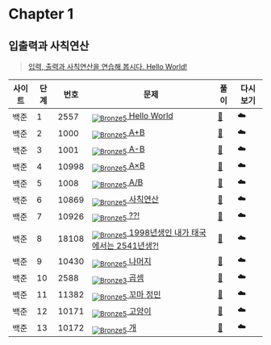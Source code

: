 <!-- tier 리스트 S -->

[Unrated]: https://user-images.githubusercontent.com/33937365/126247607-85783912-c11a-4d50-ac36-8cc7dcb75cd2.png

[Bronze5]: https://user-images.githubusercontent.com/33937365/126247611-e362d727-17a4-4737-a232-5827e185ab7c.png

[Bronze4]: https://user-images.githubusercontent.com/33937365/126247612-89cbc675-e1d4-43a2-950b-1cb014dca697.png

[Bronze3]: https://user-images.githubusercontent.com/33937365/126247613-b8408610-7bc4-40f8-804f-a30a45ddbb68.png

[Bronze2]: https://user-images.githubusercontent.com/33937365/126247614-d85dc6ff-a520-4c00-82bd-eb593b156bd8.png

[Bronze1]: https://user-images.githubusercontent.com/33937365/126247616-04b2ab30-9891-4b7b-8cb4-38e99b97e834.png

[Silver5]: https://user-images.githubusercontent.com/33937365/126247618-38c5c905-672b-4d75-808e-8a7d45ea577d.png

[Silver4]: https://user-images.githubusercontent.com/33937365/126247620-ba2d1b96-b0aa-4b88-80c5-71569c69bbc3.png

[Silver3]: https://user-images.githubusercontent.com/33937365/126247621-1b55b7f4-3a79-4348-8a63-f00c1813853e.png

[Silver2]: https://user-images.githubusercontent.com/33937365/126247622-a83b30a9-6618-4593-b775-6f6730afd3f6.png

[Silver1]: https://user-images.githubusercontent.com/33937365/126247625-8d82f8ab-6f95-4ef8-a243-be31f548596e.png

[Gold5]: https://user-images.githubusercontent.com/33937365/126247627-2979d4d5-915a-4c4e-adb7-c171f9bafe28.png

[Gold4]: https://user-images.githubusercontent.com/33937365/126247629-b24e1e24-4579-450f-bc3c-f166361091dd.png

[Gold3]: https://user-images.githubusercontent.com/33937365/126247630-80fb15af-debc-451d-a937-6c9c6bfa693b.png

[Gold2]: https://user-images.githubusercontent.com/33937365/126247633-7112f6a6-57da-4d1d-953f-5414ba8ffc3d.png

[Gold1]: https://user-images.githubusercontent.com/33937365/126247635-42bd3af9-e129-4379-b44a-22d75de3def6.png

[Platinum5]: https://user-images.githubusercontent.com/33937365/126247636-763e3bc4-43a9-4724-8ce1-c2288aecb636.png

[Platinum4]: https://user-images.githubusercontent.com/33937365/126247637-af30d243-2771-4966-b0bb-0901b9fd4989.png

[Platinum3]: https://user-images.githubusercontent.com/33937365/126247640-cfd654db-86d8-42a9-8d1b-0f3494758330.png

[Platinum2]: https://user-images.githubusercontent.com/33937365/126247641-3e60e9a6-5116-4005-a87d-bfb59969c87a.png

[Platinum1]: https://user-images.githubusercontent.com/33937365/126247643-23bba5ac-52c4-442a-a88a-2eb8998f6446.png

[Diamond5]: https://user-images.githubusercontent.com/33937365/126247645-870445bf-25d9-45ce-9c07-a25949ffad21.png

[Diamond4]: https://user-images.githubusercontent.com/33937365/126247646-b2d7e328-c205-448d-a5bf-c6294c07edaa.png

[Diamond3]: https://user-images.githubusercontent.com/33937365/126247647-db568f94-882f-410c-bd1b-63d49c87623c.png

[Diamond2]: https://user-images.githubusercontent.com/33937365/126247648-52f92f07-0fb9-4b1d-a344-6e9b81d81044.png

[Diamond1]: https://user-images.githubusercontent.com/33937365/126247649-4d068f63-f5e1-40df-910e-dceeb2b7de99.png

[Ruby5]: https://user-images.githubusercontent.com/33937365/126247652-94013ea7-9a96-4068-b922-01535c85801d.png

[Ruby4]: https://user-images.githubusercontent.com/33937365/126247655-a10f7077-6341-416e-938c-b500b7022aca.png

[Ruby3]: https://user-images.githubusercontent.com/33937365/126247656-d0e16a36-5080-4585-a465-4e4f5302beef.png

[Ruby2]: https://user-images.githubusercontent.com/33937365/126247659-1d249660-02a2-4a95-966f-074f99df70fe.png

[Ruby1]: https://user-images.githubusercontent.com/33937365/126247660-8e0d236d-eaef-42b3-8983-28f9e6c94ff9.png
<!-- tier 리스트 E -->

# Chapter 1

## 입출력과 사칙연산

> [입력, 출력과 사칙연산을 연습해 봅시다. Hello World!](https://www.acmicpc.net/step/1)

| 사이트 | 단계  | 번호    | 문제                                                                                       | 풀이                                                                                                       | 다시보기 |
|-----|-----|-------|------------------------------------------------------------------------------------------|----------------------------------------------------------------------------------------------------------|------|
| 백준  | 1   | 2557  | [<sub>![Bronze5]</sub> Hello World](https://www.acmicpc.net/problem/2557)                | [📝](https://github.com/SanghyupTwo/Algorithm/blob/main/Algorithm_Study/src/baekjoon/ch1/BOJ_2557.java)  | ☁️   |
| 백준  | 2   | 1000  | [<sub>![Bronze5]</sub> A+B](https://www.acmicpc.net/problem/1000)                        | [📝](https://github.com/SanghyupTwo/Algorithm/blob/main/Algorithm_Study/src/baekjoon/ch1/BOJ_1000.java)  | ☁️   |
| 백준  | 3   | 1001  | [<sub>![Bronze5]</sub> A-B](https://www.acmicpc.net/problem/1001)                        | [📝](https://github.com/SanghyupTwo/Algorithm/blob/main/Algorithm_Study/src/baekjoon/ch1/BOJ_1001.java)  | ☁️   |
| 백준  | 4   | 10998 | [<sub>![Bronze5]</sub> A×B](https://www.acmicpc.net/problem/10998)                       | [📝](https://github.com/SanghyupTwo/Algorithm/blob/main/Algorithm_Study/src/baekjoon/ch1/BOJ_10998.java) | ☁️   |
| 백준  | 5   | 1008  | [<sub>![Bronze5]</sub> A/B](https://www.acmicpc.net/problem/1008)                        | [📝](https://github.com/SanghyupTwo/Algorithm/blob/main/Algorithm_Study/src/baekjoon/ch1/BOJ_1008.java)  | ☁️   |
| 백준  | 6   | 10869 | [<sub>![Bronze5]</sub> 사칙연산](https://www.acmicpc.net/problem/10869)                      | [📝](https://github.com/SanghyupTwo/Algorithm/blob/main/Algorithm_Study/src/baekjoon/ch1/BOJ_10869.java) | ☁️   |
| 백준  | 7   | 10926 | [<sub>![Bronze5]</sub> ??!](https://www.acmicpc.net/problem/10926)                       | [📝](https://github.com/SanghyupTwo/Algorithm/blob/main/Algorithm_Study/src/baekjoon/ch1/BOJ_10926.java) | ☁️   |
| 백준  | 8   | 18108 | [<sub>![Bronze5]</sub> 1998년생인 내가 태국에서는 2541년생?!](https://www.acmicpc.net/problem/18108) | [📝](https://github.com/SanghyupTwo/Algorithm/blob/main/Algorithm_Study/src/baekjoon/ch1/BOJ_18108.java) | ☁️   |
| 백준  | 9   | 10430 | [<sub>![Bronze5]</sub> 나머지](https://www.acmicpc.net/problem/10430)                       | [📝](https://github.com/SanghyupTwo/Algorithm/blob/main/Algorithm_Study/src/baekjoon/ch1/BOJ_10430.java) | ☁️   |
| 백준  | 10  | 2588  | [<sub>![Bronze3]</sub> 곱셈](https://www.acmicpc.net/problem/2588)                         | [📝](https://github.com/SanghyupTwo/Algorithm/blob/main/Algorithm_Study/src/baekjoon/ch1/BOJ_2588.java)  | ☁️   |
| 백준  | 11  | 11382 | [<sub>![Bronze5]</sub> 꼬마 정민](https://www.acmicpc.net/problem/11382)                     | [📝](https://github.com/SanghyupTwo/Algorithm/blob/main/Algorithm_Study/src/baekjoon/ch1/BOJ_11382.java) | ☁️   |
| 백준  | 12  | 10171 | [<sub>![Bronze5]</sub> 고양이](https://www.acmicpc.net/problem/10171)                       | [📝](https://github.com/SanghyupTwo/Algorithm/blob/main/Algorithm_Study/src/baekjoon/ch1/BOJ_10171.java) | ☁️   |
| 백준  | 13  | 10172 | [<sub>![Bronze5]</sub> 개](https://www.acmicpc.net/problem/10172)                         | [📝](https://github.com/SanghyupTwo/Algorithm/blob/main/Algorithm_Study/src/baekjoon/ch1/BOJ_10172.java) | ☁️   |
